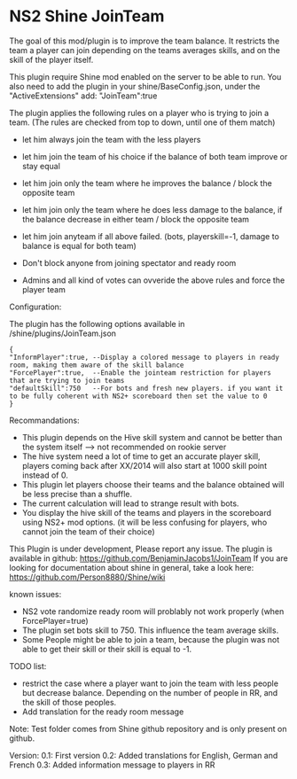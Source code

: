 # NS2 Shine JoinTeam

The goal of this mod/plugin is to improve the team balance.
It restricts the team a player can join depending on the teams averages skills,
and on the skill of the player itself.

This plugin require Shine mod enabled on the server to be able to run.
You also need to add the plugin in your shine/BaseConfig.json, 
under the "ActiveExtensions" add: "JoinTeam":true

The plugin applies the following rules on a player who is trying to join a team.
(The rules are checked from top to down, until one of them match)

-	let him always join the team with the less players
-	let him join the team of his choice if the balance of both team improve or stay equal
-	let him join only the team where he improves the balance / block the opposite team
-	let him join only the team where he does less damage to the balance,
	if the balance decrease in either team / block the opposite team
-	let him join anyteam if all above failed. (bots, playerskill=-1, 
	damage to balance is equal for both team)

-	Don't block anyone from joining spectator and ready room
-	Admins and all kind of votes can ovveride the above rules and force the player team

Configuration:

The plugin has the following options available in /shine/plugins/JoinTeam.json

    {
    "InformPlayer":true, --Display a colored message to players in ready room, making them aware of the skill balance
    "ForcePlayer":true,  --Enable the jointeam restriction for players that are trying to join teams
	"defaultSkill":750   --For bots and fresh new players. if you want it to be fully coherent with NS2+ scoreboard then set the value to 0
    }

Recommandations:
-	This plugin depends on the Hive skill system and cannot be better than the system itself 
	--> not recommended on rookie server
-	The hive system need a lot of time to get an accurate player skill, players coming back 
	after XX/2014 will also start at 1000 skill point instead of 0.
-	This plugin let players choose their teams and the balance obtained will be less
	precise than a shuffle.
-	The current calculation will lead to strange result with bots.
-	You display the hive skill of the teams and players in the scoreboard using NS2+ mod options. 
	(it will be less confusing for players, who cannot join the team of their choice) 

This Plugin is under development,
Please report any issue.
The plugin is available in github: https://github.com/BenjaminJacobs1/JoinTeam
If you are looking for documentation about shine in general, take a look here:
https://github.com/Person8880/Shine/wiki

known issues:
-	NS2 vote randomize ready room will problably not work properly (when ForcePlayer=true)
-	The plugin set bots skill to 750. This influence the team average skills. 
-	Some People might be able to join a team, because the plugin was not able to get their skill
	or their skill is equal to -1.


TODO list:
-	restrict the case where a player want to join the team with less people but decrease balance. 
	Depending on the number of people in RR, and the skill of those peoples.
-	Add translation for the ready room message
	
Note:
Test folder comes from Shine github repository and is only present on github.

Version:
0.1: First version
0.2: Added translations for English, German and French
0.3: Added information message to players in RR

